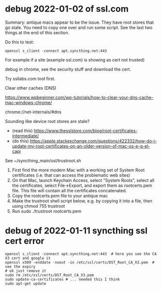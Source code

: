 # debug 2022-01-02 of ssl.com

Summary: antique macs appear to be the issue. They have root stores that go
stale. You need to copy one over and run some script. See the last two things
at the end of this section.

Do this to test:

    openssl s_client -connect apt.syncthing.net:443

For example if a site (example ssl.com) is showing as cert not trusted)

debug in chrome, see the security stuff and download the cert.

Try ssllabs.com tool first.

Clear other caches (DNS)

https://www.wpbeginner.com/wp-tutorials/how-to-clear-your-dns-cache-mac-windows-chrome/

chrome://net-internals/#dns

Sounding like device root stores are stale?

* (read this) https://www.thesslstore.com/blog/root-certificates-intermediate/
* (do this) https://apple.stackexchange.com/questions/422332/how-do-i-update-my-root-certificates-on-an-older-version-of-mac-os-e-g-el-capi

See ~/syncthing_main/ssl/trustroot.sh

1. First find the more modern Mac with a working set of System Root certificates (i.e. that can access the problematic web sites)
2. On that Mac, launch Keychain Access, select "System Roots", select all the certificates, select File->Export, and export them as rootcerts.pem file. This file will contain all the certificates concatenated.
3. Copy the rootcerts.pem file to your antique mac
4. Make the trustroot shell script below, e.g. by copying it into a file, then using chmod 755 trustroot
5. Run sudo ./trustroot rootcerts.pem


# debug of 2022-01-11 syncthing ssl cert error

    openssl s_client -connect apt.syncthing.net:443  # here you see the CA X3 cert and google it
    openssl x509 -enddate -noout -in /etc/ssl/certs/DST_Root_CA_X3.pem  # see the expiry
    # ok just remove it
    sudo rm /etc/ssl/certs/DST_Root_CA_X3.pem
    sudo update-ca-certificates # ... needed this I think
    sudo apt-get update


